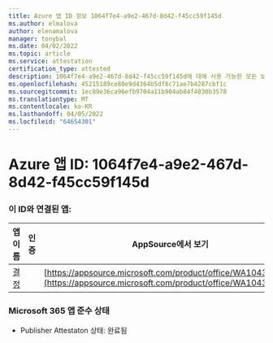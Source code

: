 ```yaml
---
title: Azure 앱 ID 정보 1064f7e4-a9e2-467d-8d42-f45cc59f145d
ms.author: elmalova
author: elenamalova
manager: tonybal
ms.date: 04/02/2022
ms.topic: article
ms.service: attestation
certification_type: attested
description: 1064f7e4-a9e2-467d-8d42-f45cc59f145d에 대해 사용 가능한 모든 보안 및 규정 준수 정보입니다.
ms.openlocfilehash: 45215189ce80e9d4364b5df8c71ae7b4287cbf1c
ms.sourcegitcommit: 1ec89e36ca96efb9704a11b904ab84f4030b3578
ms.translationtype: MT
ms.contentlocale: ko-KR
ms.lasthandoff: 04/05/2022
ms.locfileid: "64654301"
---
```

# <a name="azure-app-id-1064f7e4-a9e2-467d-8d42-f45cc59f145d"></a>Azure 앱 ID: 1064f7e4-a9e2-467d-8d42-f45cc59f145d


### <a name="apps-associated-with-this-id"></a>이 ID와 연결된 앱:
| **앱 이름** | **인증** | **AppSource에서 보기** |
|--------------|---------------|-----------------------|
| [결정](../forward/WA104381880.md) |  | [https://appsource.microsoft.com/product/office/WA104381880](https://appsource.microsoft.com/product/office/WA104381880) |

### <a name="microsoft-365-app-compliance-status"></a>Microsoft 365 앱 준수 상태
- Publisher Attestaton 상태: 완료됨
